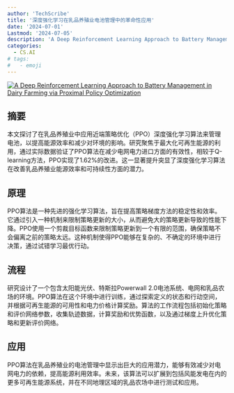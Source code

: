```yaml
---
author: 'TechScribe'
title: '深度强化学习在乳品养殖业电池管理中的革命性应用'
date: '2024-07-01'
Lastmod: '2024-07-05'
description: 'A Deep Reinforcement Learning Approach to Battery Management in Dairy Farming via Proximal Policy Optimization'
categories:
  - CS.AI
# tags:
#   - emoji
---
```


[![A Deep Reinforcement Learning Approach to Battery Management in Dairy Farming via Proximal Policy Optimization](https://arxiv-research-1301205113.cos.ap-guangzhou.myqcloud.com/images/2407.01653v1.pdf_0.jpg)](https://arxiv.org/abs/2407.01653v1)

## 摘要

本文探讨了在乳品养殖业中应用近端策略优化（PPO）深度强化学习算法来管理电池，以提高能源效率和减少对环境的影响。研究聚焦于最大化可再生能源的利用，通过实际数据验证了PPO算法在减少电网电力进口方面的有效性，相较于Q-learning方法，PPO实现了1.62%的改进。这一显著提升突显了深度强化学习算法在改善乳品养殖业能源效率和可持续性方面的潜力。<!--more-->

## 原理

PPO算法是一种先进的强化学习算法，旨在提高策略梯度方法的稳定性和效率。它通过引入一种机制来限制策略更新的大小，从而避免大的策略更新导致的性能下降。PPO使用一个剪裁目标函数来限制策略更新到一个有限的范围，确保策略不会偏离之前的策略太远。这种机制使得PPO能够在复杂的、不确定的环境中进行决策，通过试错学习最优行动。

## 流程

研究设计了一个包含太阳能光伏、特斯拉Powerwall 2.0电池系统、电网和乳品农场的环境。PPO算法在这个环境中进行训练，通过探索定义的状态和行动空间，并根据可再生能源的可用性和电力价格计算奖励。算法的工作流程包括初始化策略和评价网络参数，收集轨迹数据，计算奖励和优势函数，以及通过梯度上升优化策略和更新评价网络。

## 应用

PPO算法在乳品养殖业的电池管理中显示出巨大的应用潜力，能够有效减少对电网电力的依赖，提高能源利用效率。未来，该算法可以扩展到包括风能发电在内的更多可再生能源系统，并在不同地理区域的乳品农场中进行测试和应用。